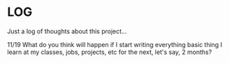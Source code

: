 # LOG
Just a log of thoughts about this project...

11/19 What do you think will happen if I start writing everything basic thing I learn at my classes, jobs, projects, etc for the next, let's say, 2 months?
